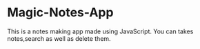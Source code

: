# Magic-Notes-App

This is a notes making app made using JavaScript.
You can takes notes,search as well as delete them. 
